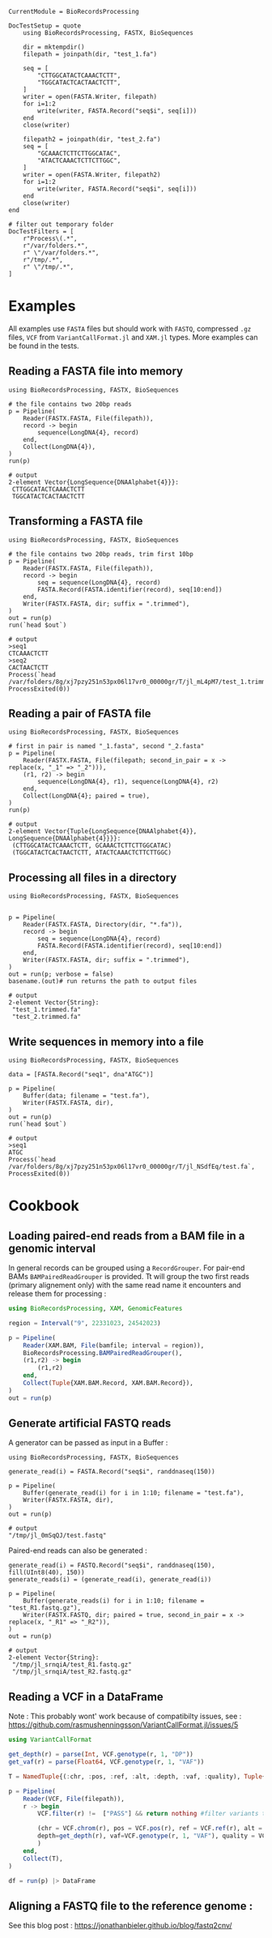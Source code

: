 ```@meta
CurrentModule = BioRecordsProcessing

DocTestSetup = quote
    using BioRecordsProcessing, FASTX, BioSequences
    
    dir = mktempdir()
    filepath = joinpath(dir, "test_1.fa")

    seq = [
        "CTTGGCATACTCAAACTCTT",
        "TGGCATACTCACTAACTCTT",
    ]
    writer = open(FASTA.Writer, filepath)
    for i=1:2
        write(writer, FASTA.Record("seq$i", seq[i]))
    end
    close(writer)

    filepath2 = joinpath(dir, "test_2.fa")
    seq = [
        "GCAAACTCTTCTTGGCATAC",
        "ATACTCAAACTCTTCTTGGC",
    ]
    writer = open(FASTA.Writer, filepath2)
    for i=1:2
        write(writer, FASTA.Record("seq$i", seq[i]))
    end
    close(writer)
end

# filter out temporary folder
DocTestFilters = [
    r"Process\(.*",
    r"/var/folders.*",
    r" \"/var/folders.*",
    r"/tmp/.*",
    r" \"/tmp/.*",
]
```

# Examples

All examples use `FASTA` files but should work with `FASTQ`, compressed `.gz` files, `VCF` from 
`VariantCallFormat.jl` and `XAM.jl` types. More examples can be found in the tests.

## Reading a FASTA file into memory

```jldoctest
using BioRecordsProcessing, FASTX, BioSequences

# the file contains two 20bp reads
p = Pipeline(
    Reader(FASTX.FASTA, File(filepath)),
    record -> begin
        sequence(LongDNA{4}, record)
    end,
    Collect(LongDNA{4}),
)
run(p)

# output
2-element Vector{LongSequence{DNAAlphabet{4}}}:
 CTTGGCATACTCAAACTCTT
 TGGCATACTCACTAACTCTT
```

## Transforming a FASTA file

```jldoctest
using BioRecordsProcessing, FASTX, BioSequences

# the file contains two 20bp reads, trim first 10bp
p = Pipeline(
    Reader(FASTX.FASTA, File(filepath)),
    record -> begin
        seq = sequence(LongDNA{4}, record)
        FASTA.Record(FASTA.identifier(record), seq[10:end])
    end,
    Writer(FASTX.FASTA, dir; suffix = ".trimmed"),
)
out = run(p)
run(`head $out`)

# output
>seq1
CTCAAACTCTT
>seq2
CACTAACTCTT
Process(`head /var/folders/8g/xj7pzy251n53px06l17vr0_00000gr/T/jl_mL4pM7/test_1.trimmed.fa`, ProcessExited(0))
```
## Reading a pair of FASTA file

```jldoctest
using BioRecordsProcessing, FASTX, BioSequences

# first in pair is named "_1.fasta", second "_2.fasta"
p = Pipeline(
    Reader(FASTX.FASTA, File(filepath; second_in_pair = x -> replace(x, "_1" => "_2"))),
    (r1, r2) -> begin
        sequence(LongDNA{4}, r1), sequence(LongDNA{4}, r2)
    end,
    Collect(LongDNA{4}; paired = true),
)
run(p)

# output
2-element Vector{Tuple{LongSequence{DNAAlphabet{4}}, LongSequence{DNAAlphabet{4}}}}:
 (CTTGGCATACTCAAACTCTT, GCAAACTCTTCTTGGCATAC)
 (TGGCATACTCACTAACTCTT, ATACTCAAACTCTTCTTGGC)
```

## Processing all files in a directory

```jldoctest
using BioRecordsProcessing, FASTX, BioSequences


p = Pipeline(
    Reader(FASTX.FASTA, Directory(dir, "*.fa")),
    record -> begin
        seq = sequence(LongDNA{4}, record)
        FASTA.Record(FASTA.identifier(record), seq[10:end])
    end,
    Writer(FASTX.FASTA, dir; suffix = ".trimmed"),
)
out = run(p; verbose = false)
basename.(out)# run returns the path to output files

# output
2-element Vector{String}:
 "test_1.trimmed.fa"
 "test_2.trimmed.fa"
```

## Write sequences in memory into a file

```jldoctest
using BioRecordsProcessing, FASTX, BioSequences

data = [FASTA.Record("seq1", dna"ATGC")]

p = Pipeline(
    Buffer(data; filename = "test.fa"),
    Writer(FASTX.FASTA, dir),
)
out = run(p)
run(`head $out`)

# output
>seq1
ATGC
Process(`head /var/folders/8g/xj7pzy251n53px06l17vr0_00000gr/T/jl_NSdfEq/test.fa`, ProcessExited(0))
```

# Cookbook

## Loading paired-end reads from a BAM file in a genomic interval

In general records can be grouped using a `RecordGrouper`. For pair-end BAMs `BAMPairedReadGrouper`
is provided. Tt will group the two first reads (primary alignement only) with the same
read name it encounters and release them for processing :

```julia
using BioRecordsProcessing, XAM, GenomicFeatures

region = Interval("9", 22331023, 24542023)

p = Pipeline(
    Reader(XAM.BAM, File(bamfile; interval = region)),
    BioRecordsProcessing.BAMPairedReadGrouper(),
    (r1,r2) -> begin 
        (r1,r2)
    end,
    Collect(Tuple{XAM.BAM.Record, XAM.BAM.Record}),
)
out = run(p)
```

## Generate artificial FASTQ reads

A generator can be passed as input in a Buffer : 

```jldoctest
using BioRecordsProcessing, FASTX, BioSequences

generate_read(i) = FASTA.Record("seq$i", randdnaseq(150))

p = Pipeline(
    Buffer(generate_read(i) for i in 1:10; filename = "test.fa"),
    Writer(FASTX.FASTA, dir),
)
out = run(p)

# output
"/tmp/jl_0mSqQJ/test.fastq"
```

Paired-end reads can also be generated :

```jldoctest
generate_read(i) = FASTQ.Record("seq$i", randdnaseq(150), fill(UInt8(40), 150))
generate_reads(i) = (generate_read(i), generate_read(i))

p = Pipeline(
    Buffer(generate_reads(i) for i in 1:10; filename = "test_R1.fastq.gz"),
    Writer(FASTX.FASTQ, dir; paired = true, second_in_pair = x -> replace(x, "_R1" => "_R2")),
)
out = run(p)

# output
2-element Vector{String}:
 "/tmp/jl_srnqiA/test_R1.fastq.gz"
 "/tmp/jl_srnqiA/test_R2.fastq.gz"
```

## Reading a VCF in a DataFrame

Note : This probably wont' work because of compatibilty issues, see :
https://github.com/rasmushenningsson/VariantCallFormat.jl/issues/5

```julia
using VariantCallFormat

get_depth(r) = parse(Int, VCF.genotype(r, 1, "DP"))
get_vaf(r) = parse(Float64, VCF.genotype(r, 1, "VAF"))

T = NamedTuple{(:chr, :pos, :ref, :alt, :depth, :vaf, :quality), Tuple{String, Int64, String, String, Int64, String, Float64}}

p = Pipeline(
    Reader(VCF, File(filepath)),
    r -> begin
        VCF.filter(r) !=  ["PASS"] && return nothing #filter variants that are not PASS

        (chr = VCF.chrom(r), pos = VCF.pos(r), ref = VCF.ref(r), alt = VCF.alt(r)[1], 
        depth=get_depth(r), vaf=VCF.genotype(r, 1, "VAF"), quality = VCF.qual(r)
        )
    end,
    Collect(T),
)

df = run(p) |> DataFrame
```

## Aligning a FASTQ file to the reference genome :

See this blog post : https://jonathanbieler.github.io/blog/fastq2cnv/

